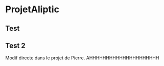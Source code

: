 # ProjetAliptic

## Test

## Test 2

Modif directe dans le projet de Pierre.
AHHHHHHHHHHHHHHHHHHHHH
